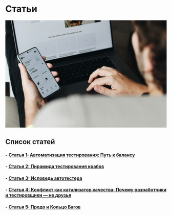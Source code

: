 # <div class="animate__animated animate__bounce">Статьи</div>
<link rel="stylesheet" href="https://cdnjs.cloudflare.com/ajax/libs/animate.css/4.1.1/animate.min.css">

 ![Мой аватар](images/automation.jpg)

## Список статей
#### - [Статья 1: Автоматизация тестирования: Путь к балансу](articles/article1.md)
#### - [Статья 2: Пирамида тестирования крабов](articles/article2.md)
#### - [Статья 3: Исповедь автотестера](articles/article3.md)
#### - [Статья 4: Конфликт как катализатор качества: Почему разработчики и тестировщики — не друзья](articles/article4.md)
#### - [Статья 5: Продо и Кольцо Багов](articles/article5.md)

